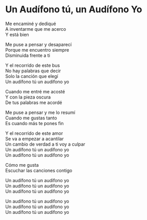 # Un Audífono tú, un Audífono Yo  

Me encaminé y dediqué  
A inventarme que me acerco  
Y está bien  

Me puse a pensar y desaparecí  
Porque me encuentro siempre  
Disminuida frente a ti  

Y el recorrido de este bus  
No hay palabras que decir  
Solo la canción que elegí  
Un audífono tú un audífono yo  

Cuando me entré me acosté  
Y con la pieza oscura  
De tus palabras me acordé  

Me puse a pensar y me lo resumí  
Cuando me gustas tanto  
Es cuando más te pones fin  

Y el recorrido de este amor  
Se va a empezar a acantilar  
Un cambio de verdad a ti voy a culpar  
Un audífono tú un audífono yo  
Un audífono tú un audífono yo  

Cómo me gusta  
Escuchar las canciones contigo  

Un audífono tú un audífono yo  
Un audífono tú un audífono yo  
Un audífono tú un audífono yo  

Un audífono tú un audífono yo  
Un audífono tú un audífono yo  
Un audífono tú un audífono yo  
